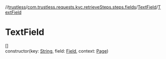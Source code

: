//[trustless](../../../index.md)/[com.trustless.requests.kyc.retrieveSteps.steps.fields](../index.md)/[TextField](index.md)/[TextField](-text-field.md)

# TextField

[]\
constructor(key: [String](https://kotlinlang.org/api/latest/jvm/stdlib/kotlin/-string/index.html), field: [Field](../../com.trustless.requests.kyc.retrieveSteps/-field/index.md), context: [Page](../../com.trustless.requests.kyc.retrieveSteps.steps/-page/index.md))
